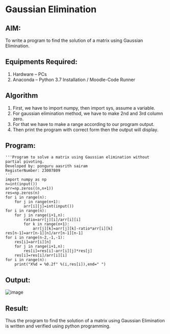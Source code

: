 # Gaussian Elimination

## AIM:
To write a program to find the solution of a matrix using Gaussian Elimination.

## Equipments Required:
1. Hardware – PCs
2. Anaconda – Python 3.7 Installation / Moodle-Code Runner

## Algorithm
1. First, we have to import numpy, then import sys, assume a variable.
2. For gaussian elimination method, we have to make 2nd and 3rd column zero.
3. For that we have to make a range according to our program output.
4. Then print the program with correct form then the output will display.

## Program:
```
'''Program to solve a matrix using Gaussian elimination without partial pivoting.
Developed by: ponguru aasrith sairam
RegisterNumber: 23007809
'''
import numpy as np
n=int(input())
arr=np.zeros((n,n+1))
res=np.zeros(n)
for i in range(n):
    for j in range(n+1):
        arr[i][j]=int(input())
for i in range(n):
    for j in range(i+1,n):
        ratio=arr[j][i]/arr[i][i]
        for k in range(n+1):
            arr[j][k]=arr[j][k]-ratio*arr[i][k]
res[n-1]=arr[n-1][n]/arr[n-1][n-1]
for i in range(n-2,-1,-1):
    res[i]=arr[i][n]
    for j in range(i+1,n):
        res[i]=res[i]-arr[i][j]*res[j]
    res[i]=res[i]/arr[i][i]
for i in range(n):
    print("X%d = %0.2f" %(i,res[i]),end=" ")
```

## Output:
![image](https://github.com/AasrithSairam/Gaussian/assets/139331438/8fb8d531-25bb-4fd3-bc23-3a6e79bb1e0a)



## Result:
Thus the program to find the solution of a matrix using Gaussian Elimination is written and verified using python programming.

